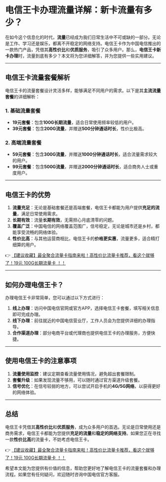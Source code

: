 # 电信王卡办理流量详解：新卡流量有多少？

在如今这个信息化的时代，**流量**已经成为我们日常生活中不可或缺的一部分。无论是工作、学习还是娱乐，都离不开稳定的网络支持。电信王卡作为中国电信推出的一款热门产品，凭借其**高性价比**和**优质服务**，吸引了众多用户。那么，**电信王卡新卡办理**时，流量到底有多少？本文将为您详细解答，并为您提供一些实用建议。

---

## 电信王卡流量套餐解析

电信王卡的流量套餐设计灵活多样，能够满足不同用户的需求。以下是其**主流流量套餐**的详细解析：

### 1. 基础流量套餐
- **19元套餐**：包含**100G长期流量**，适合日常使用频率较低的用户。
- **39元套餐**：包含**200G流量**，并赠送**500分钟通话时长**，性价比极高。

### 2. 高端流量套餐
- **59元套餐**：包含**300G流量**，并赠送**1000分钟通话时长**，适合流量需求较大的用户。
- **99元套餐**：包含**500G流量**，并赠送**2000分钟通话时长**，适合商务人士或重度用户。

---

## 电信王卡的优势

1. **流量充足**：无论是基础套餐还是高端套餐，电信王卡都能为用户提供**充足的流量**，满足日常使用需求。
2. **长期有效**：流量**长期有效**，无需担心月底清零的问题。
3. **覆盖广泛**：中国电信的网络覆盖范围广，信号稳定，无论是城市还是乡村，都能享受流畅的网络体验。
4. **性价比高**：与其他运营商相比，电信王卡的**价格更实惠**，流量更多，适合精打细算的用户。

👉 [【建议收藏】最全聚合流量卡指南来啦！高性价比流量卡推荐，看这个就够了！19元 100G长期流量卡 ！！](https://bit.ly/Liuliangka)

---

## 如何办理电信王卡？

办理电信王卡非常简单，您可以通过以下方式进行：

1. **线上办理**：访问中国电信官网或官方APP，选择电信王卡套餐，填写相关信息即可完成办理。
2. **线下办理**：前往就近的中国电信营业厅，工作人员会为您提供详细的办理指导。
3. **合作渠道办理**：部分电商平台或代理商也提供电信王卡的办理服务，方便快捷。

---

## 使用电信王卡的注意事项

1. **流量使用监控**：建议定期查看流量使用情况，避免超出套餐限制。
2. **套餐升级**：如果发现流量不够用，可以随时通过官方渠道升级套餐。
3. **信号优化**：在信号较弱的地方，可以尝试开启手机的**4G/5G网络**，以获得更好的网络体验。

---

## 总结

电信王卡凭借其**高性价比**和**优质服务**，成为众多用户的首选。无论是日常使用还是商务需求，电信王卡都能为您提供**充足的流量**和**稳定的网络支持**。如果您正在寻找一款**性价比高**的流量卡，不妨考虑电信王卡。

👉 [【建议收藏】最全聚合流量卡指南来啦！高性价比流量卡推荐，看这个就够了！19元 100G长期流量卡 ！！](https://bit.ly/Liuliangka)

希望本文能为您提供有价值的信息，帮助您更好地了解电信王卡的流量套餐和办理流程。如果您有任何疑问，欢迎随时咨询中国电信官方客服。